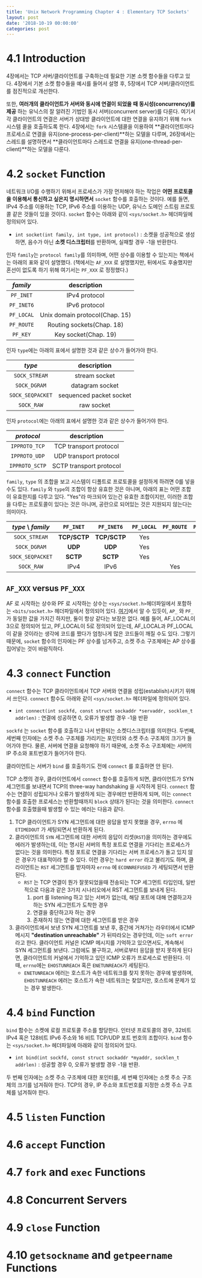 ```yaml
---
title: 'Unix Network Programming Chapter 4 : Elementary TCP Sockets'
layout: post
date: '2018-10-19 00:00:00'
categories: post
---
```


# 4.1 Introduction
4장에서는 TCP 서버/클라이언트를 구축하는데 필요한 기본 소켓 함수들을 다루고 있다. 4장에서 기본 소켓 함수들을 예시를 들어서 설명 후, 5장에서  TCP 서버/클라이언트를 점진적으로 개선한다. 

또한, **여러개의 클라이언트가 서버와 동시에 연결이 되었을 때 동시성(concurrency)를 제공** 하는 유닉스의 잘 알려진 기법인 동시 서버(concurrent server)를 다룬다. 여기서 각 클라이언트의 연결은 서버가 상대방 클라이언트에 대한 연결을 유지하기 위해 `fork` 시스템 콜을 호출하도록 한다. 4장에서는 `fork` 시스템콜을 이용하여 **클라이언트마다 프로세스로 연결을 유지(one-process-per-client)**하는 모델을 다루며, 26장에서는 스레드를 설명하면서 **클라이언트마다 스레드로 연결을 유지(one-thread-per-client)**하는 모델을 다룬다.
# 4.2 `socket` Function
네트워크 I/O를 수행하기 위해서 프로세스가 가장 먼저해야 하는 작업은 **어떤 프로토콜을 이용해서 통신하고 싶은지 명시하면서** `socket` 함수를 호출하는 것이다. 예를 들면, IPv4 주소를 이용하는 TCP, IPv6 주소를 이용하는 UDP, 유닉스 도메인 스트림 프로토콜 같은 것들이 있을 것이다. `socket` 함수는 아래와 같이 `<sys/socket.h>` 헤더파일에 정의되어 있다.

* `int socket(int family, int type, int protocol)` : 소켓을 성공적으로 생성하면, 음수가 아닌 **소켓 디스크립터**를 반환하며, 실패할 경우 -1을 반환한다.

인자 `family`는 `protocol family`를 의미하며, 어떤 상수를 이용할 수 있는지는 책에서는 아래의 표와 같이 설명했다. (책에서는 `AF_XXX` 로 설명했지만, 뒤에서도 후술했지만 혼선이 없도록 하기 위해 여기서는 `PF_XXX` 로 정정했다.)

| _family_ |      description     |
|:--------:|:--------------------:|
|  `PF_INET` |     IPv4 protocol    |
| `PF_INET6`|     IPv6 protocol    |
| `PF_LOCAL` | Unix domain protocol(Chap. 15) |
| `PF_ROUTE` |    Routing sockets(Chap. 18)   |
|  `PF_KEY`  |      Key socket(Chap. 19)      |

인자 `type`에는 아래의 표에서 설명한 것과 같은 상수가 들어가야 한다. 

| _type_| description |
|:------:|:-----------:|
|`SOCK_STREAM`|stream socket|
|`SOCK_DGRAM`|datagram socket|
|`SOCK_SEQPACKET`|sequenced packet socket|
|`SOCK_RAW`|raw socket|

인자 `protocol`에는 아래의 표에서 설명한 것과 같은 상수가 들어가야 한다. 

|_protocol_|description|
|:----:|:----:|
|`IPPROTO_TCP`|TCP transport protocol|
|`IPPROTO_UDP`|UDP transport protocol|
|`IPPROTO_SCTP`|SCTP transport protocol|

`family`, `type` 의 조합을 보고 시스템이 디폴트로 프로토콜을 설정하게 하려면 0를 넣을 수도 있다. `family` 와 `type`의 조합이 항상 유효한 것은 아니며, 아래의 표는 어떤 조합이 유효한지를 다루고 있다. "Yes"라 마크되어 있는건 유효한 조합이지만, 이러한 조합을 다루는 프로토콜이 있다는 것은 아니며, 공란으로  되어있는 것은 지원되지 않는다는 의미이다.

|_type_ \ _family_ | `PF_INET` | `PF_INET6` | `PF_LOCAL` | `PF_ROUTE` | `PF_KEY`
|:-----:|:-----:|:-----:|:-----:|:-----:|:---:|
|`SOCK_STREAM`|**TCP/SCTP**|**TCP/SCTP**|Yes| | |
|`SOCK_DGRAM`|**UDP**|**UDP**|Yes| | |
|`SOCK_SEQPACKET`|**SCTP**|**SCTP**|Yes| | |
|`SOCK_RAW`|IPv4|IPv6| |Yes|Yes|

## `AF_XXX` versus `PF_XXX`

AF 로 시작하는 상수와 PF 로 시작하는 상수는 `<sys/socket.h>`헤더파일에서 포함하는 `<bits/socket.h>` 헤더파일에서 정의되어 있다. [여기](https://sites.uclouvain.be/SystInfo/usr/include/bits/socket.h.html)에서 알 수 있듯이, `AP_` 와 `PF_` 가 동일한 값을 가지긴 하지만, 둘이 항상 같다는 보장은 없다. 예를 들어, AF_LOCAL이 3으로 정의되어 있고, PF_LOCAL이 5로 정의되어 있는데, AF_LOCAL과 PF_LOCAL이 같을 것이라는 생각에 코드를 짰다가 엄청나게 많은 코드들이 깨질 수도 있다. 그렇기 때문에, `socket` 함수의 인자에는 PF 상수를 넘겨주고, 소켓 주소 구조체에는 AP 상수를 집어넣는 것이 바람직하다.

# 4.3 `connect` Function
`connect` 함수는 TCP 클라이언트에서 TCP 서버와 연결을 성립(establish)시키기 위해서 쓰인다. `connect` 함수도 아래와 같이 `<sys/socket.h>` 헤더파일에 정의되어 있다.

* `int connect(int sockfd, const struct sockaddr *servaddr, socklen_t addrlen)` : 연결에 성공하면 0, 오류가 발생할 경우 -1을 반환

`sockfd` 는 `socket` 함수를 호출하고 나서 반환되는 소켓디스크립터를 의미한다. 두번째, 세번째 인자에는 소켓 주소 구조체를 가리키는 포인터와 소켓 주소 구조체의 크기가 들어가야 한다. 물론, 서버에 연결을 요청해야 하기 때문에, 소켓 주소 구조체에는 서버의 IP 주소와 포트번호가 들어가야 한다. 

클라이언트는 서버가 `bind` 를 호출하기도 전에 `connect` 를 호출하면 안 된다.

TCP 소켓의 경우, 클라이언트에서 `connect` 함수를 호출하게 되면, 클라이언트가 SYN 세그먼트를 보내면서 TCP의 three-way handshaking 을 시작하게 된다. `connect` 함수는 연결이 성립되거나 오류가 발생하게 되는 경우에만 반환하게 되며, 이는  `connect` 함수를 호출한 프로세스는 반환할때까지  `block` 상태가 된다는 것을 의미한다. `connect` 함수를 호출했을때 발생할 수 있는 에러는 다음과 같다.

1. TCP 클라이언트가 SYN 세그먼트에 대한 응답을 받지 못했을 경우, `errno` 에 `ETIMEDOUT` 가 세팅되면서 반환하게 된다.
2. 클라이언트의 `SYN` 세그먼트에 대한 서버의 응답이 리셋(`RST`)을 의미하는 경우에도 에러가 발생하는데, 이는 명시된 서버의 특정 포트로 연결을 기다리는 프로세스가 없다는 것을 의미한다. 특정 포트로 연결을 기다리는 서버 프로세스가 돌고 있지 않은 경우가 대표적이라 할 수 있다. 이런 경우는 `hard error` 라고 불리기도 하며, 클라이언트는 `RST` 세그먼트를 받자마자 `errno` 에 `ECONNREFUSED` 가 세팅되면서 반환된다.
	* `RST` 는 TCP 연결이 뭔가 잘못되었을때 전송되는 TCP 세그먼트 타입인데, 일반적으로 다음과 같은 3가지 시나리오에서 RST 세그먼트를 보내게 된다.
		1. port 를 listening 하고 있는 서버가 없는데, 해당 포트에 대해 연결하고자 하는 SYN 세그먼트가 도착한 경우
		2. 연결을 중단하고자 하는 경우
		3. 존재하지 않는 연결에 대한 세그먼트를 받은 경우
3. 클라이언트에서 보낸 SYN 세그먼트를 보낸 후, 중간에 거쳐가는 라우터에서 ICMP 메시지 **"destination unreachable"** 가 뒤따라오는 경우인데, 이는 `soft error` 라고 한다. 클라이언트 커널은 ICMP 메시지를 기억하고 있으면서도, 계속해서 SYN 세그먼트를 보낸다. 그럼에도 불구하고, 서버로부터 응답을 받지 못하게 된다면, 클라이언트의 커널에서 기억하고 있던 ICMP 오류가 프로세스로 반환된다. 이 때, `errno`에는 `EHOSTUNREACH` 혹은 `ENETUNREACH`가 세팅된다.
	* `ENETUNREACH` 에러는 호스트가 속한 네트워크를 찾지 못하는 경우에 발생하며, `EHOSTUNREACH` 에러는 호스트가 속한 네트워크는 찾았지만, 호스트에 문제가 있는 경우 발생한다.

# 4.4 `bind` Function
`bind` 함수는 소켓에 로컬 프로토콜 주소를 할당한다. 인터넷 프로토콜의 경우, 32비트 IPv4 혹은 128비트 IPv6 주소와 16 비트 TCP/UDP 포트 번호의 조합이다. `bind` 함수는 `<sys/socket.h>` 헤더파일에 아래와 같이 정의되어 있다.

* `int bind(int sockfd, const struct sockaddr *myaddr, socklen_t addrlen)` : 성공할 경우 0, 오류가 발생할 경우 -1을 반환.

두 번째 인자에는 소켓 주소 구조체에 대한 포인터를, 세 번째 인자에는 소켓 주소 구조체의 크기를 넘겨줘야 한다. TCP의 경우, IP 주소와 포트번호를 지정한 소켓 주소 구조체를 넘겨줘야 한다.

# 4.5 `listen` Function

# 4.6 `accept` Function

# 4.7 `fork` and `exec` Functions

# 4.8 Concurrent Servers

# 4.9 `close` Function

# 4.10 `getsockname` and `getpeername` Functions